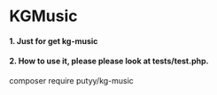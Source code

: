 # KGMusic
#### 1. Just for get kg-music

#### 2. How to use it, please please look at tests/test.php.

composer require putyy/kg-music
